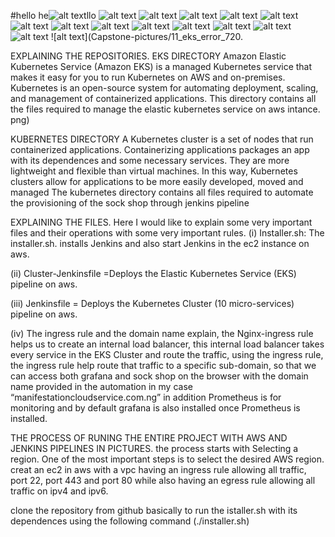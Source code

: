 #hello
he![alt text](<Capstone-pictures/1_jenkins_running_720 (1).png>)llo
![alt text](Capstone-pictures/1_jenkins_running_720.png)
![alt text](<Capstone-pictures/2_unlock_jenkins_720 (1).png>)
![alt text](Capstone-pictures/2_unlock_jenkins_720.png)
![alt text](<Capstone-pictures/3_customize_jenkins_720 (1).png>)
![alt text](Capstone-pictures/3_customize_jenkins_720.png)
![alt text](<Capstone-pictures/4_jenkins_installing_pluggins_720 (1).png>)
![alt text](Capstone-pictures/4_jenkins_installing_pluggins_720.png)
![alt text](<Capstone-pictures/5_instance_configuration_720 (1).png>)
![alt text](Capstone-pictures/5_instance_configuration_720.png)
![alt text](<Capstone-pictures/6_jenkins_is_ready_720 (1).png>)
![alt text](Capstone-pictures/6_jenkins_is_ready_720.png)
![alt text](Capstone-pictures/9_cluster_pipeline_building_720.png)
![alt text](Capstone-pictures/10_error_--outo_approve_720.png)
![alt text](Capstone-pictures/11_eks_error_720.

EXPLAINING THE REPOSITORIES.
EKS DIRECTORY
Amazon Elastic Kubernetes Service (Amazon EKS) is a managed Kubernetes service that makes it easy for you to run Kubernetes on AWS and on-premises. Kubernetes is an open-source system for automating deployment, scaling, and management of containerized applications. This directory contains all the files required to manage the elastic kubernetes service on aws intance. png)

KUBERNETES DIRECTORY
A Kubernetes cluster is a set of nodes that run containerized applications. Containerizing applications packages an app with its dependences and some necessary services. They are more lightweight and flexible than virtual machines. In this way, Kubernetes clusters allow for applications to be more easily developed, moved and managed The kubernetes directory contains all files required to automate the provisioning of the sock shop through jenkins pipeline

EXPLAINING THE FILES.
Here I would like to explain some very important files and their operations with some very important rules.
(i) Installer.sh: The installer.sh. installs Jenkins and also start Jenkins in the ec2 instance on aws.

(ii) Cluster-Jenkinsfile =Deploys the Elastic Kubernetes Service (EKS) pipeline on aws.

(iii) Jenkinsfile = Deploys the Kubernetes Cluster (10 micro-services) pipeline on aws.

(iv) The ingress rule and the domain name explain, the Nginx-ingress rule helps us to create an internal load balancer, this internal load balancer takes every service in the EKS Cluster and route the traffic, using the ingress rule, the ingress rule help route that traffic to a specific sub-domain, so that we can access both grafana and sock shop on the browser with the domain name provided in the automation in my case “manifestationcloudservice.com.ng” in addition Prometheus is for monitoring and by default grafana is also installed once Prometheus is installed.

THE PROCESS OF RUNING THE ENTIRE PROJECT WITH AWS AND JENKINS PIPELINES IN PICTURES.
the process starts with Selecting a region. One of the most important steps is to select the desired AWS region.
creat an ec2 in aws with a vpc having an ingress rule allowing all traffic, port 22, port 443 and port 80 while also having an egress rule allowing all traffic on ipv4 and ipv6.

clone the repository from github basically to run the istaller.sh with its dependences using the following command (./installer.sh)